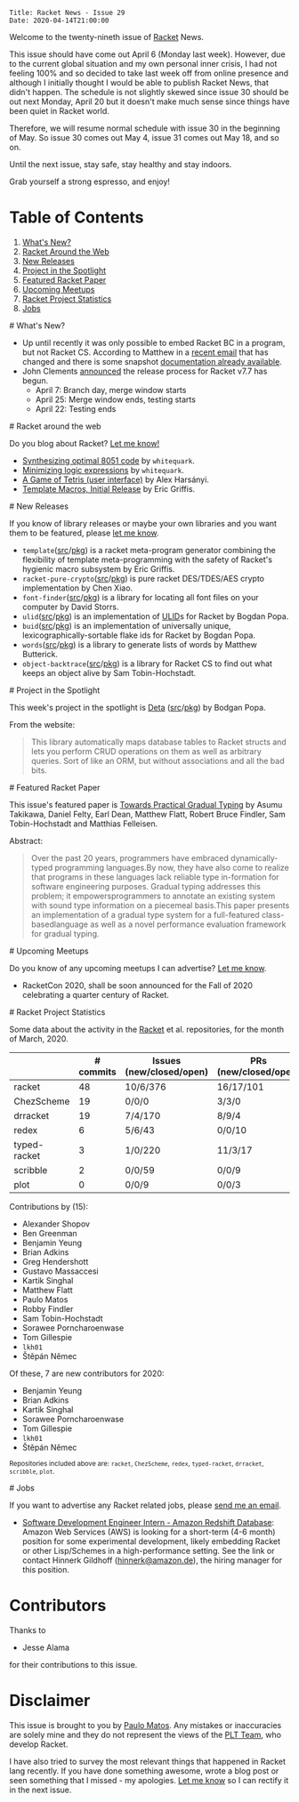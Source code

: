     Title: Racket News - Issue 29
    Date: 2020-04-14T21:00:00

Welcome to the twenty-nineth issue of [Racket](https://www.racket-lang.org) News. 

This issue should have come out April 6 (Monday last week). However, due to the current global situation and my own personal inner crisis, I had not feeling 100% and so decided to take last week off from online presence and although I initially thought I would be able to publish Racket News, that didn't happen. The schedule is not slightly skewed since issue 30 should be out next Monday, April 20 but it doesn't make much sense since things have been quiet in Racket world. 

Therefore, we will resume normal schedule with issue 30 in the beginning of May. So issue 30 comes out May 4, issue 31 comes out May 18, and so on. 

Until the next issue, stay safe, stay healthy and stay indoors.

Grab yourself a strong espresso, and enjoy!

# Table of Contents

1. [What's New?](#whatsnew)
2. [Racket Around the Web](#aroundtheweb)
3. [New Releases](#newreleases)
4. [Project in the Spotlight](#spotlight)
5. [Featured Racket Paper](#featuredpaper)
6. [Upcoming Meetups](#meetups)
7. [Racket Project Statistics](#stats)
8. [Jobs](#jobs)

<div id='whatsnew'/>
# What's New?

* Up until recently it was only possible to embed Racket BC in a program, but not Racket CS. According to Matthew in a [recent email](https://groups.google.com/d/msg/racket-users/YHjoCYcC6hQ/sDu-1ce9BQAJ) that has changed and there is some snapshot [documentation already available](https://www.cs.utah.edu/plt/snapshots/current/doc/inside/cs-embedding.html).
* John Clements [announced](https://groups.google.com/d/msg/racket-dev/c3OQIBJ9N0M/uhgySQWUBwAJ) the release process for Racket v7.7 has begun.
    * April 7: Branch day, merge window starts
	* April 25: Merge window ends, testing starts
	* April 22: Testing ends

<div id='aroundtheweb'/>
# Racket around the web

Do you blog about Racket? [Let me know!](mailto:pmatos@linki.tools)

* [Synthesizing optimal 8051 code](https://lab.whitequark.org/notes/2020-04-06/synthesizing-optimal-8051-code/) by `whitequark`.
* [Minimizing logic expressions](https://lab.whitequark.org/notes/2020-04-06/minimizing-logic-expressions/) by `whitequark`.
* [A Game of Tetris (user interface)](https://alex-hhh.github.io/2020/03/a-game-of-tetris-2.html) by Alex Harsányi.
* [Template Macros, Initial Release](https://dedbox.github.io/2020/03/template-macros-initial-release.html) by Eric Griffis.

<div id='newreleases'/>
# New Releases

If you know of library releases or maybe your own libraries and you want them to be featured, please [let me know](mailto:pmatos@linki.tools).

* `template`([src](https://github.com/dedbox/racket-template/tree/master)/[pkg](https://pkgs.racket-lang.org/package/template)) is a racket meta-program generator combining the flexibility of template meta-programming with the safety of Racket's hygienic macro subsystem by Eric Griffis.
* `racket-pure-crypto`([src](https://github.com/simmone/racket-pure-crypto)/[pkg](https://pkgs.racket-lang.org/package/pure-crypto)) is pure racket DES/TDES/AES crypto implementation by Chen Xiao.
* `font-finder`([src](https://github.com/dstorrs/font-finder/tree/master)/[pkg](https://pkgs.racket-lang.org/package/font-finder)) is a library for locating all font files on your computer by David Storrs.
* `ulid`([src](https://github.com/Bogdanp/racket-ulid/tree/master)/[pkg](https://pkgs.racket-lang.org/package/ulid)) is an implementation of [ULID](https://github.com/ulid/spec)s for Racket by Bogdan Popa.
* `buid`([src](https://github.com/Bogdanp/racket-buid/tree/master)/[pkg](https://pkgs.racket-lang.org/package/buid)) is an implementation of universally unique, lexicographically-sortable flake ids for Racket by Bogdan Popa.
* `words`([src](https://github.com/mbutterick/words/tree/master)/[pkg](https://pkgs.racket-lang.org/package/words)) is a library to generate lists of words by Matthew Butterick.
* `object-backtrace`([src](https://github.com/samth/object-backtrace/tree/master)/[pkg](https://pkgs.racket-lang.org/package/object-backtrace)) is  a library for Racket CS to find out what keeps an object alive by Sam Tobin-Hochstadt.

<div id='spotlight'/>
# Project in the Spotlight

This week's project in the spotlight is [Deta](https://deta.defn.io/) ([src](https://github.com/Bogdanp/deta)/[pkg](https://pkgs.racket-lang.org/package/deta)) by Bodgan Popa.

From the website:

> This library automatically maps database tables to Racket structs and lets you perform CRUD operations on them as well as arbitrary queries. Sort of like an ORM, but without associations and all the bad bits.

<div id='featuredpaper'/>
# Featured Racket Paper

This issue's featured paper is [Towards Practical Gradual Typing](https://drive.google.com/file/d/10UIZFb8zYKtsR8qaoW32THKFpPecxGqS/view?usp=sharing) by Asumu Takikawa, Daniel Felty, Earl Dean, Matthew Flatt, Robert Bruce Findler, Sam Tobin-Hochstadt and Matthias Felleisen.

Abstract:

> Over the past 20 years, programmers have embraced dynamically-typed programming languages.By now, they have also come to realize that programs in these languages lack reliable type in-formation for software engineering purposes. Gradual typing addresses this problem; it empowersprogrammers to annotate an existing system with sound type information on a piecemeal basis.This paper presents an implementation of a gradual type system for a full-featured class-basedlanguage as well as a novel performance evaluation framework for gradual typing.

<div id='meetups'/>
# Upcoming Meetups

Do you know of any upcoming meetups I can advertise? [Let me know](mailto:pmatos@linki.tools).

* RacketCon 2020, shall be soon announced for the Fall of 2020 celebrating a quarter century of Racket.

<div id='stats'/>
# Racket Project Statistics

Some data about the activity in the [Racket](https://github.com/racket) et al. repositories, for the month of March, 2020.

<!-- Repo racket -->
<!-- # Commits: 48 -->
<!-- Issues: 10/6/376 -->
<!-- PRs: 16/17/101 -->

<!-- Repo ChezScheme -->
<!-- # Commits: 19 -->
<!-- Issues: 0/0/0 -->
<!-- PRs: 3/3/0 -->

<!-- Repo drracket -->
<!-- # Commits: 19 -->
<!-- Issues: 7/4/170 -->
<!-- PRs: 8/9/4 -->

<!-- Repo redex -->
<!-- # Commits: 6 -->
<!-- Issues: 5/6/43 -->
<!-- PRs: 0/0/10 -->

<!-- Repo typed-racket -->
<!-- # Commits: 3 -->
<!-- Issues: 1/0/220 -->
<!-- PRs: 11/3/17 -->

<!-- Repo scribble -->
<!-- # Commits: 0 -->
<!-- Issues: 0/0/59 -->
<!-- PRs: 0/0/9 -->

<!-- Repo plot -->
<!-- # Commits: 0 -->
<!-- Issues: 0/0/9 -->
<!-- PRs: 0/0/3 -->

<div class="table-wrapper">
<table class="fl-table">
<thead>
<tr><th></th><th># commits</th><th>Issues (new/closed/open)</th><th>PRs (new/closed/open)</th></tr>
</thead>
<tr><td>racket</td><td>48</td>           <td>10/6/376</td>         <td>16/17/101</td></tr>
<tr><td>ChezScheme</td><td>19</td>       <td>0/0/0</td>            <td>3/3/0</td></tr>
<tr><td>drracket</td><td>19</td>         <td>7/4/170</td>          <td>8/9/4</td></tr>
<tr><td>redex</td><td>6</td>             <td>5/6/43</td>           <td>0/0/10</td></tr>
<tr><td>typed-racket</td><td>3</td>      <td>1/0/220</td>          <td>11/3/17</td></tr>
<tr><td>scribble</td><td>2</td>          <td>0/0/59</td>           <td>0/0/9</td></tr>
<tr><td>plot</td><td>0</td>              <td>0/0/9</td>            <td>0/0/3</td></tr>
</table>
</div>

Contributions by (15):

* Alexander Shopov
* Ben Greenman
* Benjamin Yeung
* Brian Adkins
* Greg Hendershott
* Gustavo Massaccesi
* Kartik Singhal
* Matthew Flatt
* Paulo Matos
* Robby Findler
* Sam Tobin-Hochstadt
* Sorawee Porncharoenwase
* Tom Gillespie
* `lkh01`
* Štěpán Němec

Of these, 7 are new contributors for 2020:

* Benjamin Yeung
* Brian Adkins
* Kartik Singhal
* Sorawee Porncharoenwase
* Tom Gillespie
* `lkh01`
* Štěpán Němec

<small>Repositories included above are: `racket`, `ChezScheme`, `redex`, `typed-racket`, `drracket`, `scribble`, `plot`.</small>

<div id='jobs'/>
# Jobs

If you want to advertise any Racket related jobs, please [send me an email](mailto:pmatos@linki.tools).

* [Software Development Engineer Intern - Amazon Redshift Database](https://www.amazon.jobs/en-gb/jobs/995325/software-development-engineer-intern-amazon-redshift-database): Amazon Web Services (AWS) is looking for a short-term (4-6 month) position for some experimental development, likely embedding Racket or other Lisp/Schemes in a high-performance setting. See the link or contact Hinnerk Gildhoff (hinnerk@amazon.de), the hiring manager for this position.

# Contributors

Thanks to

* Jesse Alama

for their contributions to this issue.

# Disclaimer

This issue is brought to you by [Paulo Matos](mailto:pmatos@linki.tools). Any mistakes or inaccuracies are solely mine and
they do not represent the views of the [PLT Team](http://www.racket-lang.org/team.html), who develop Racket.

I have also tried to survey the most relevant things that happened in Racket lang recently. If you have done something awesome, wrote a blog post or seen something that I missed - my apologies. [Let me know](mailto:pmatos@linki.tools) so I can rectify it in the next issue.
